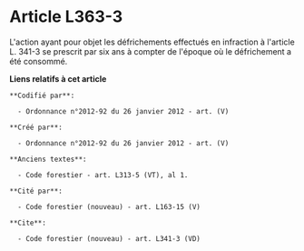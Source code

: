 # Article L363-3

L'action ayant pour objet les défrichements effectués en infraction à l'article L. 341-3 se prescrit par six ans à compter de
l'époque où le défrichement a été consommé.

**Liens relatifs à cet article**

	**Codifié par**:

	  - Ordonnance n°2012-92 du 26 janvier 2012 - art. (V)

	**Créé par**:

	  - Ordonnance n°2012-92 du 26 janvier 2012 - art. (V)

	**Anciens textes**:

	  - Code forestier - art. L313-5 (VT), al 1.

	**Cité par**:

	  - Code forestier (nouveau) - art. L163-15 (V)

	**Cite**:

	  - Code forestier (nouveau) - art. L341-3 (VD)
